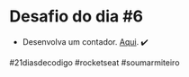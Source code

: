 # Desafio do dia #6

+ Desenvolva um contador.   <a href="https://lucyanovidio.github.io/desafio-21-dias-codigo-rocketseat/dia-6" target="_blank">Aqui</a>. ✔️

#21diasdecodigo #rocketseat #soumarmiteiro
